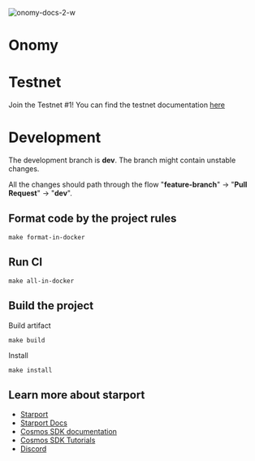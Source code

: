 ![onomy-docs-2-w](https://user-images.githubusercontent.com/76499838/136600840-a123064b-e1c6-4e40-a08d-d36499c48e4b.png)

# Onomy

# Testnet

Join the Testnet #1! You can find the testnet documentation [here](docs/testnet/testnet.md) 

# Development

The development branch is **dev**. The branch might contain unstable changes.

All the changes should path through the flow "**feature-branch**" -> "**Pull Request**" -> "**dev**".

## Format code by the project rules

```
make format-in-docker
```

## Run CI 

```
make all-in-docker
```

## Build the project

Build artifact
```
make build
```

Install
```
make install
```

## Learn more about starport

- [Starport](https://github.com/tendermint/starport)
- [Starport Docs](https://docs.starport.network)
- [Cosmos SDK documentation](https://docs.cosmos.network)
- [Cosmos SDK Tutorials](https://tutorials.cosmos.network)
- [Discord](https://discord.gg/W8trcGV)
